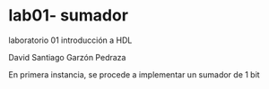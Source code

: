 # lab01- sumador 
laboratorio 01 introducción a HDL

David Santiago Garzón Pedraza

En primera instancia, se procede a implementar un sumador de 1 bit 
